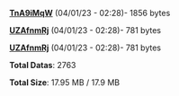 [**TnA9iMqW**](/data/TnA9iMqW.txt) (04/01/23 - 02:28)- 1856 bytes

[**UZAfnmRj**](/data/UZAfnmRj.txt) (04/01/23 - 02:28)- 781 bytes

[**UZAfnmRj**](/data/UZAfnmRj.txt) (04/01/23 - 02:28)- 781 bytes

**Total Datas**: 2763

**Total Size**: 17.95 MB / 17.9 MB